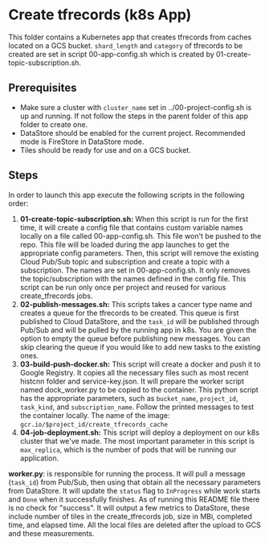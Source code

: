 # Create tfrecords (k8s App)
This folder contains a Kubernetes app that creates tfrecords from caches located on a GCS bucket. `shard_length` and `category` of tfrecords to be created are set in script 00-app-config.sh which is created by 01-create-topic-subscription.sh.

## Prerequisites
* Make sure a cluster with `cluster_name` set in ../00-project-config.sh is up and running. If not follow the steps in the parent folder of this app folder to create one.
* DataStore should be enabled for the current project. Recommended mode is FireStore in DataStore mode.
* Tiles should be ready for use and on a GCS bucket.

## Steps
In order to launch this app execute the following scripts in the following order:

1. **01-create-topic-subscription.sh:** When this script is run for the first time, it will create a config file that contains custom variable names locally on a file called 00-app-config.sh. This file won't be pushed to the repo. This file will be loaded during the app launches to get the appropriate config parameters. Then, this script will remove the existing Cloud Pub/Sub topic and subscription and create a topic with a subscription. The names are set in 00-app-config.sh. It only removes the topic/subscription with the names defined in the config file. This script can be run only once per project and reused for various create_tfrecords jobs.
2. **02-publish-messages.sh:** This scripts takes a cancer type name and creates a queue for the tfrecords to be created. This queue is first published to Cloud DataStore, and the `task_id` will be published through Pub/Sub and will be pulled by the running app in k8s. You are given the option to empty the queue before publishing new messages. You can skip clearing the queue if you would like to add new tasks to the existing ones.
3. **03-build-push-docker.sh:** This script will create a docker and push it to Google Registry. It copies all the necessary files such as most recent histcnn folder and service-key.json. It will prepare the worker script named dock_worker.py to be copied to the container. This python script has the appropriate parameters, such as `bucket_name`, `project_id`, `task_kind`, and `subscription_name`. Follow the printed messages to test the container locally. The name of the image: `gcr.io/$project_id/create_tfrecords_cache`
4. **04-job-deployment.sh:** This script will deploy a deployment on our k8s cluster that we've made. The most important parameter in this script is `max_replica`, which is the number of pods that will be running our application. 

**worker.py**: is responsible for running the process. It will pull a message (`task_id`) from Pub/Sub, then using that obtain all the necessary parameters from DataStore. It will update the `status` flag to `InProgress` while work starts and `Done` when it successfully finishes. As of running this README file there is no check for "success". It will output a few metrics to DataStore, these include number of tiles in the create_tfrecords job, size in MBi, completed time, and elapsed time. All the local files are deleted after the upload to GCS and these measurements.
